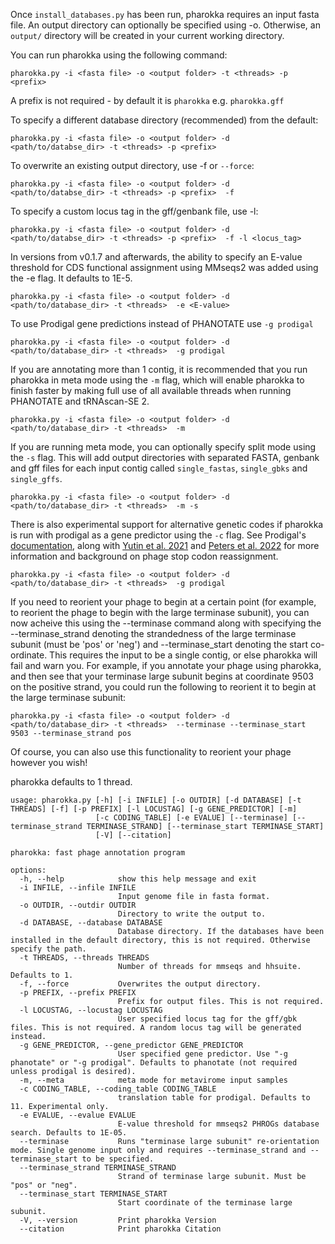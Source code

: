 Once `install_databases.py` has been run, pharokka requires an input fasta file. An output directory can optionally be specified using -o. Otherwise, an `output/` directory will be created in your current working directory.

You can run pharokka using the following command:

`pharokka.py -i <fasta file> -o <output folder> -t <threads> -p <prefix>`

A prefix is not required - by default it is `pharokka` e.g. `pharokka.gff`

To specify a different database directory (recommended) from the default:

`pharokka.py -i <fasta file> -o <output folder> -d <path/to/databse_dir> -t <threads> -p <prefix>`

To overwrite an existing output directory, use -f or `--force`:

`pharokka.py -i <fasta file> -o <output folder> -d <path/to/databse_dir> -t <threads> -p <prefix>  -f `

To specify a custom locus tag in the gff/genbank file, use -l:

`pharokka.py -i <fasta file> -o <output folder> -d <path/to/databse_dir> -t <threads> -p <prefix>  -f -l <locus_tag>`

In versions from v0.1.7 and afterwards, the ability to specify an E-value threshold for CDS functional assignment using MMseqs2 was added using the -e flag. It defaults to 1E-5.

`pharokka.py -i <fasta file> -o <output folder> -d <path/to/database_dir> -t <threads>  -e <E-value>`

To use Prodigal gene predictions instead of PHANOTATE use `-g prodigal`

`pharokka.py -i <fasta file> -o <output folder> -d <path/to/database_dir> -t <threads>  -g prodigal`

If you are annotating more than 1 contig, it is recommended that you run pharokka in meta mode using the `-m` flag, which will enable pharokka to finish faster by making full use of all available threads when running PHANOTATE and tRNAscan-SE 2.

`pharokka.py -i <fasta file> -o <output folder> -d <path/to/database_dir> -t <threads>  -m`

If you are running meta mode, you can optionally specify split mode using the `-s` flag. This will add output directories with separated FASTA, genbank and gff files for each input contig called `single_fastas`, `single_gbks` and `single_gffs`.

`pharokka.py -i <fasta file> -o <output folder> -d <path/to/database_dir> -t <threads>  -m -s`

There is also experimental support for alternative genetic codes if pharokka is run with prodigal as a gene predictor using the `-c` flag. See Prodigal's [documentation](https://github.com/hyattpd/prodigal/wiki/Advice-by-Input-Type#alternate-genetic-codes), along with [Yutin et al. 2021](https://doi.org/10.1038/s41467-022-32979-6) and [Peters et al. 2022](https://doi.org/10.1038/s41467-022-32979-6) for more information and background on phage stop codon reassignment.

`pharokka.py -i <fasta file> -o <output folder> -d <path/to/database_dir> -t <threads>  -g prodigal`

If you need to reorient your phage to begin at a certain point (for example, to reorient the phage to begin with the large terminase subunit), you can now acheive this using the --terminase command along with specifying the   --terminase_strand denoting the strandedness of the large terminase subunit (must be 'pos' or 'neg') and --terminase_start denoting the start co-ordinate. This requires the input to be a single contig, or else pharokka will fail and warn you. For example, if you annotate your phage using pharokka, and then see that your terminase large subunit begins at coordinate 9503 on the positive strand, you could run the following to reorient it to begin at the large terminase subunit:

`pharokka.py -i <fasta file> -o <output folder> -d <path/to/database_dir> -t <threads>  --terminase --terminase_start 9503 --terminase_strand pos `

Of course, you can also use this functionality to reorient your phage however you wish!

pharokka defaults to 1 thread.

```
usage: pharokka.py [-h] [-i INFILE] [-o OUTDIR] [-d DATABASE] [-t THREADS] [-f] [-p PREFIX] [-l LOCUSTAG] [-g GENE_PREDICTOR] [-m]
                   [-c CODING_TABLE] [-e EVALUE] [--terminase] [--terminase_strand TERMINASE_STRAND] [--terminase_start TERMINASE_START]
                   [-V] [--citation]

pharokka: fast phage annotation program

options:
  -h, --help            show this help message and exit
  -i INFILE, --infile INFILE
                        Input genome file in fasta format.
  -o OUTDIR, --outdir OUTDIR
                        Directory to write the output to.
  -d DATABASE, --database DATABASE
                        Database directory. If the databases have been installed in the default directory, this is not required. Otherwise specify the path.
  -t THREADS, --threads THREADS
                        Number of threads for mmseqs and hhsuite. Defaults to 1.
  -f, --force           Overwrites the output directory.
  -p PREFIX, --prefix PREFIX
                        Prefix for output files. This is not required.
  -l LOCUSTAG, --locustag LOCUSTAG
                        User specified locus tag for the gff/gbk files. This is not required. A random locus tag will be generated instead.
  -g GENE_PREDICTOR, --gene_predictor GENE_PREDICTOR
                        User specified gene predictor. Use "-g phanotate" or "-g prodigal". Defaults to phanotate (not required unless prodigal is desired).
  -m, --meta            meta mode for metavirome input samples
  -c CODING_TABLE, --coding_table CODING_TABLE
                        translation table for prodigal. Defaults to 11. Experimental only.
  -e EVALUE, --evalue EVALUE
                        E-value threshold for mmseqs2 PHROGs database search. Defaults to 1E-05.
  --terminase           Runs "terminase large subunit" re-orientation mode. Single genome input only and requires --terminase_strand and --terminase_start to be specified.
  --terminase_strand TERMINASE_STRAND
                        Strand of terminase large subunit. Must be "pos" or "neg".
  --terminase_start TERMINASE_START
                        Start coordinate of the terminase large subunit.
  -V, --version         Print pharokka Version
  --citation            Print pharokka Citation
  ```